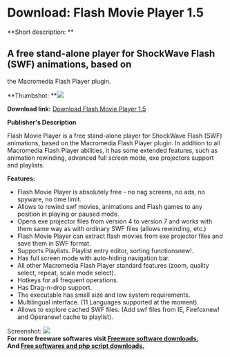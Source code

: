 # Download: Flash Movie Player 1.5

**Short description: **

## A free stand-alone player for ShockWave Flash (SWF) animations, based on
the Macromedia Flash Player plugin.

  
**Thumbshot: **![](http://www.freewarefiles.com/screenshot/flashmovieplayer_md.gif)   
  
**Download link:** [Download Flash Movie Player 1.5](http://freesoftwares.boysofts.com/Flash-Movie-Player_program_17457.html)  
  

**Publisher's Description**  
  

Flash Movie Player is a free stand-alone player for ShockWave Flash (SWF)
animations, based on the Macromedia Flash Player plugin. In addition to all
Macromedia Flash Player abilities, it has some extended features, such as
animation rewinding, advanced full screen mode, exe projectors support and
playlists.

**Features:**

  * Flash Movie Player is absolutely free - no nag screens, no ads, no spyware, no time limit. 
  * Allows to rewind swf movies, animations and Flash games to any position in playing or paused mode. 
  * Opens exe projector files from version 4 to version 7 and works with them same way as with ordinary SWF files (allows rewinding, etc.) 
  * Flash Movie Player can extract flash movies from exe projector files and save them in SWF format. 
  * Supports Playlists. Playlist entry editor, sorting functionsnew!. 
  * Has full screen mode with auto-hiding navigation bar. 
  * All other Macromedia Flash Player standard features (zoom, quality select, repeat, scale mode select). 
  * Hotkeys for all frequent operations. 
  * Has Drag-n-drop support. 
  * The executable has small size and low system requirements. 
  * Multilingual interface. (11 Languages supported at the moment). 
  * Allows to explore cached SWF files. (Add swf files from IE, Firefoxnew! and Operanew! cache to playlist). 

  
  
Screenshot: ![](http://www.freewarefiles.com/screenshot/flashmovieplayer.gif)  
**For more freeware softwares visit [Freeware software downloads.](http://freesoftwares.boysofts.com/)**   
**And [Free softwares and php script downloads.](http://www.boysofts.com/)**

